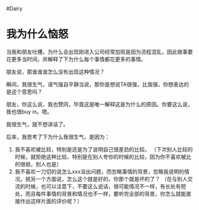 #Dairy

# 我为什么恼怒
当我和朋友吐槽，为什么会出现刚进入公司经常加班是因为流程混乱，因此做事要花更多当时间，并解释了下为什么每个事情都花更多的事情。

朋友说，那谁谁谁怎么没有出现这种情况？

瞬间，我很生气，语气强自平静当说，那你是想说TA很强，比我强，你想表达的是这个意思吗？

朋友，你这么说，我也赞同，毕竟这是唯一解释这是为什么的原因。你要这么说，我也很buy in。嗯。

我很生气，就不想讲话了。

后来，我思考了下为什么我很生气，是因为：
1. 我不喜欢被比较，特别是还是为了说明自己很差劲的比较。
（下次别人比较的时候，就拒绝这种比较，特别是在别人夸你的时候的比较，因为你不喜欢被比的很弱，别人也是）
2. 我不喜欢一刀切的说怎么xxx没出问题，而忽略事情的背景，忽略我说明的情况。挑另一个方面说，怎么这个就是好的，你那个就是坏的了？
（在与别人交流的时候，也可以注意下，不要这么说话，很可能情况不一样，有长处有短处，而且每件事情的背景和情况也不一样，要听完全部的背景，你怎么就能直接作出这样片面的评价呢？）